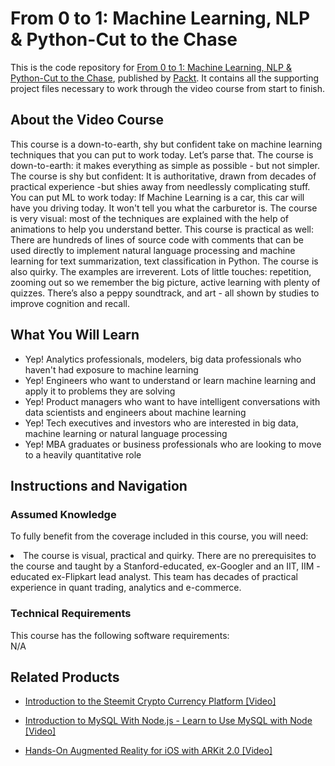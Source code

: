 # From 0 to 1: Machine Learning, NLP & Python-Cut to the Chase		
This is the code repository for [From 0 to 1: Machine Learning, NLP & Python-Cut to the Chase](https://www.packtpub.com/business/0-1-machine-learning-nlp-python-cut-chase-video), published by [Packt](https://www.packtpub.com/?utm_source=github). It contains all the supporting project files necessary to work through the video course from start to finish.
## About the Video Course
This course is a down-to-earth, shy but confident take on machine learning techniques that you can put to work today. Let’s parse that. The course is down-to-earth: it makes everything as simple as possible - but not simpler. The course is shy but confident: It is authoritative, drawn from decades of practical experience -but shies away from needlessly complicating stuff. You can put ML to work today: If Machine Learning is a car, this car will have you driving today. It won't tell you what the carburetor is. The course is very visual: most of the techniques are explained with the help of animations to help you understand better. This course is practical as well: There are hundreds of lines of source code with comments that can be used directly to implement natural language processing and machine learning for text summarization, text classification in Python. The course is also quirky. The examples are irreverent. Lots of little touches: repetition, zooming out so we remember the big picture, active learning with plenty of quizzes. There’s also a peppy soundtrack, and art - all shown by studies to improve cognition and recall.

<H2>What You Will Learn</H2>
<DIV class=book-info-will-learn-text>
<UL>
<LI>Yep! Analytics professionals, modelers, big data professionals who haven't had exposure to machine learning</LI>
<LI>Yep! Engineers who want to understand or learn machine learning and apply it to problems they are solving</LI>
<LI>Yep! Product managers who want to have intelligent conversations with data scientists and engineers about machine learning</LI>
<LI>Yep! Tech executives and investors who are interested in big data, machine learning or natural language processing</LI>
<LI>Yep! MBA graduates or business professionals who are looking to move to a heavily quantitative role</LI>
</UL></DIV>

## Instructions and Navigation
### Assumed Knowledge
To fully benefit from the coverage included in this course, you will need:<br/>
<DIV class=book-info-will-learn-text>
<LI>The course is visual, practical and quirky. There are no prerequisites to the course and taught by a Stanford-educated, ex-Googler and an IIT, IIM - educated ex-Flipkart lead analyst. This team has decades of practical experience in quant trading, analytics and e-commerce.</LI> 
<DIV>

### Technical Requirements
This course has the following software requirements:<br/>
N/A

## Related Products
* [Introduction to the Steemit Crypto Currency Platform [Video]](https://www.packtpub.com/application-development/introduction-steemit-crypto-currency-platform-video)

* [Introduction to MySQL With Node.js - Learn to Use MySQL with Node [Video]](https://www.packtpub.com/application-development/introduction-mysql-nodejs-learn-use-mysql-node-video)

* [Hands-On Augmented Reality for iOS with ARKit 2.0 [Video]](https://www.packtpub.com/application-development/hands-augmented-reality-ios-arkit-20-video)

